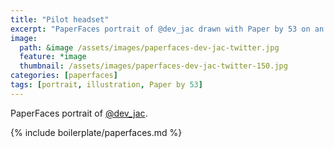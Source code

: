 ```yaml
---
title: "Pilot headset"
excerpt: "PaperFaces portrait of @dev_jac drawn with Paper by 53 on an iPad."
image: 
  path: &image /assets/images/paperfaces-dev-jac-twitter.jpg 
  feature: *image
  thumbnail: /assets/images/paperfaces-dev-jac-twitter-150.jpg
categories: [paperfaces]
tags: [portrait, illustration, Paper by 53]
---
```


PaperFaces portrait of [@dev_jac](https://twitter.com/dev_jac).

{% include boilerplate/paperfaces.md %}

